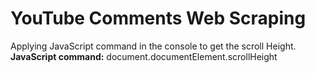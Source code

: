 # YouTube Comments Web Scraping
Applying JavaScript command in the console to get the scroll Height.  
**JavaScript command:** document.documentElement.scrollHeight
